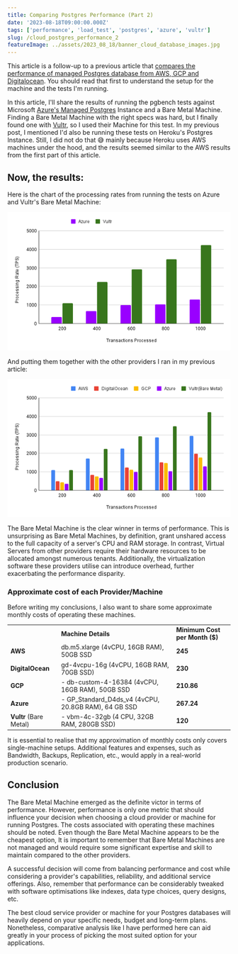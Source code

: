 ```yaml
---
title: Comparing Postgres Performance (Part 2)
date: '2023-08-18T09:00:00.000Z'
tags: ['performance', 'load_test', 'postgres', 'azure', 'vultr']
slug: /cloud_postgres_performance_2
featureImage: ../assets/2023_08_18/banner_cloud_database_images.jpg
---
```


This article is a follow-up to a previous article that <a href="./cloud_postgres_performance_1" target="_blank">compares the performance of managed Postgres database from AWS, GCP and Digitalocean</a>. You should read that first to understand the setup for the machine and the tests I'm running.

In this article, I'll share the results of running the pgbench tests against Microsoft [Azure's Managed Postgres](https://learn.microsoft.com/en-us/azure/postgresql/flexible-server/overview) Instance and a Bare Metal Machine. Finding a Bare Metal Machine with the right specs was hard, but I finally found one with [Vultr](https://www.vultr.com/), so I used their Machine for this test. In my previous post, I mentioned I'd also be running these tests on Heroku's Postgres Instance. Still, I did not do that 😅 mainly because Heroku uses AWS machines under the hood, and the results seemed similar to the AWS results from the first part of this article.

## Now, the results:

Here is the chart of the processing rates from running the tests on Azure and Vultr's Bare Metal Machine:

![Transactions per second Result Chart of Azure and Vultr Bare Metal Performance](../assets/2023_08_18/result_column_chart_2.png)

And putting them together with the other providers I ran in my previous article:

![Transactions Per Second Result Chart of AWS, GCP, Digitalocean, Azure and Vultr(Bare Metal) Performance](../assets/2023_08_18/result_column_chart_all.png)

The Bare Metal Machine is the clear winner in terms of performance. This is unsurprising as Bare Metal Machines, by definition, grant unshared access to the full capacity of a server's CPU and RAM storage. In contrast, Virtual Servers from other providers require their hardware resources to be allocated amongst numerous tenants. Additionally, the virtualization software these providers utilise can introduce overhead, further exacerbating the performance disparity.

### Approximate cost of each Provider/Machine
Before writing my conclusions, I also want to share some approximate monthly costs of operating these machines. 

|   |   |   |
|---|---|---|
||**Machine Details**|**Minimum Cost per Month ($)**|
|**AWS**|db.m5.xlarge (4vCPU, 16GB RAM), 50GB SSD|**245**|
|**DigitalOcean**|gd-4vcpu-16g (4vCPU, 16GB RAM, 70GB SSD)|**230**|
|**GCP**|- db-custom-4-16384 (4vCPU, 16GB RAM), 50GB SSD|**210.86**|
|**Azure**|- GP_Standard_D4ds_v4 (4vCPU, 20.8GB RAM), 64 GB SSD|**267.24**|
|**Vultr** (Bare Metal)|- vbm-4c-32gb (4 CPU, 32GB RAM, 280GB SSD)|**120**|

It is essential to realise that my approximation of monthly costs only covers single-machine setups. Additional features and expenses, such as Bandwidth, Backups, Replication, etc., would apply in a real-world production scenario.

## Conclusion
The Bare Metal Machine emerged as the definite victor in terms of performance. However, performance is only one metric that should influence your decision when choosing a cloud provider or machine for running Postgres. The costs associated with operating these machines should be noted. Even though the Bare Metal Machine appears to be the cheapest option, It is important to remember that Bare Metal Machines are not managed and would require some significant expertise and skill to maintain compared to the other providers.

A successful decision will come from balancing performance and cost while considering a provider's capabilities, reliability, and additional service offerings. Also, remember that performance can be considerably tweaked with software optimisations like indexes, data type choices, query designs, etc.

The best cloud service provider or machine for your Postgres databases will heavily depend on your specific needs, budget and long-term plans. Nonetheless, comparative analysis like I have performed here can aid greatly in your process of picking the most suited option for your applications.
